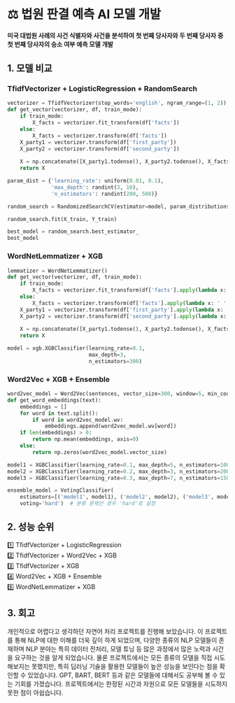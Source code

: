 # ⚖️ 법원 판결 예측 AI 모델 개발
#### 미국 대법원 사례의 사건 식별자와 사건을 분석하여 첫 번째 당사자와 두 번째 당사자 중 첫 번째 당사자의 승소 여부 예측 모델 개발

## 1. 모델 비교
### TfidfVectorizer + LogisticRegression + RandomSearch
```Python
vectorizer = TfidfVectorizer(stop_words='english', ngram_range=(1, 2))
def get_vector(vectorizer, df, train_mode):
    if train_mode:
        X_facts = vectorizer.fit_transform(df['facts'])
    else:
        X_facts = vectorizer.transform(df['facts'])
    X_party1 = vectorizer.transform(df['first_party'])
    X_party2 = vectorizer.transform(df['second_party'])
    
    X = np.concatenate([X_party1.todense(), X_party2.todense(), X_facts.todense()], axis=1)
    return X
```
```Python
param_dist = {'learning_rate': uniform(0.01, 0.1),
              'max_depth': randint(3, 10),
              'n_estimators': randint(200, 500)}

random_search = RandomizedSearchCV(estimator=model, param_distributions=param_dist, n_iter=30, cv=3, random_state=42)

random_search.fit(X_train, Y_train)

best_model = random_search.best_estimator_
best_model
```
### WordNetLemmatizer + XGB
```Python
lemmatizer = WordNetLemmatizer()
def get_vector(vectorizer, df, train_mode):
    if train_mode:
        X_facts = vectorizer.fit_transform(df['facts'].apply(lambda x: ' '.join(lemmatizer.lemmatize(word) for word in x.split())))
    else:
        X_facts = vectorizer.transform(df['facts'].apply(lambda x: ' '.join(lemmatizer.lemmatize(word) for word in x.split())))
    X_party1 = vectorizer.transform(df['first_party'].apply(lambda x: ' '.join(lemmatizer.lemmatize(word) for word in x.split())))
    X_party2 = vectorizer.transform(df['second_party'].apply(lambda x: ' '.join(lemmatizer.lemmatize(word) for word in x.split())))
    
    X = np.concatenate([X_party1.todense(), X_party2.todense(), X_facts.todense()], axis=1)
    return X
```
```Python
model = xgb.XGBClassifier(learning_rate=0.1,
                          max_depth=3,
                          n_estimators=300)
```
### Word2Vec + XGB + Ensemble
```Python
word2vec_model = Word2Vec(sentences, vector_size=300, window=5, min_count=3, sg=1, epochs=30)
def get_word_embeddings(text):
    embeddings = []
    for word in text.split():
        if word in word2vec_model.wv:
            embeddings.append(word2vec_model.wv[word])
    if len(embeddings) > 0:
        return np.mean(embeddings, axis=0)
    else:
        return np.zeros(word2vec_model.vector_size)
```
```Python
model1 = XGBClassifier(learning_rate=0.1, max_depth=5, n_estimators=100)
model2 = XGBClassifier(learning_rate=0.2, max_depth=3, n_estimators=200)
model3 = XGBClassifier(learning_rate=0.3, max_depth=7, n_estimators=150)

ensemble_model = VotingClassifier(
    estimators=[('model1', model1), ('model2', model2), ('model3', model3)],
    voting='hard')  # 분류 문제인 경우 'hard'로 설정
```
## 2. 성능 순위
1️⃣ TfidfVectorizer + LogisticRegression </br>
2️⃣ TfidfVectorizer + Word2Vec + XGB </br>
3️⃣ TfidfVectorizer + XGB </br>
4️⃣ Word2Vec + XGB + Ensemble </br>
5️⃣ WordNetLemmatizer + XGB
## 3. 회고
개인적으로 어렵다고 생각하던 자연어 처리 프로젝트를 진행해 보았습니다. 이 프로젝트를 통해 NLP에 대한 이해를 더욱 깊이 하게 되었으며, 다양한 종류의 NLP 모델들이 존재하며 NLP 분야는 특히 데이터 전처리, 모델 튜닝 등 많은 과정에서 많은 노력과 시간을 요구하는 것을 알게 되었습니다. 물론 프로젝트에서는 모든 종류의 모델을 직접 시도해보지는 못했지만, 특히 딥러닝 기술을 활용한 모델들이 높은 성능을 보인다는 점을 확인할 수 있었습니다. GPT, BART, BERT 등과 같은 모델들에 대해서도 공부해 볼 수 있는 기회를 가졌습니다. 프로젝트에서는 한정된 시간과 자원으로 모든 모델들을 시도하지 못한 점이 아쉽습니다.
